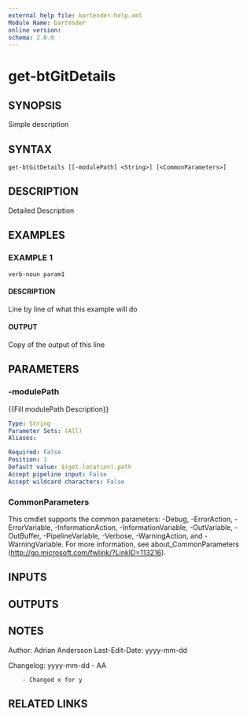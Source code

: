 ```yaml
---
external help file: bartender-help.xml
Module Name: bartender
online version:
schema: 2.0.0
---
```


# get-btGitDetails

## SYNOPSIS
Simple description

## SYNTAX

```
get-btGitDetails [[-modulePath] <String>] [<CommonParameters>]
```

## DESCRIPTION
Detailed Description

## EXAMPLES

### EXAMPLE 1
```
verb-noun param1
```

#### DESCRIPTION
Line by line of what this example will do


#### OUTPUT
Copy of the output of this line

## PARAMETERS

### -modulePath
{{Fill modulePath Description}}

```yaml
Type: String
Parameter Sets: (All)
Aliases:

Required: False
Position: 1
Default value: $(get-location).path
Accept pipeline input: False
Accept wildcard characters: False
```

### CommonParameters
This cmdlet supports the common parameters: -Debug, -ErrorAction, -ErrorVariable, -InformationAction, -InformationVariable, -OutVariable, -OutBuffer, -PipelineVariable, -Verbose, -WarningAction, and -WarningVariable.
For more information, see about_CommonParameters (http://go.microsoft.com/fwlink/?LinkID=113216).

## INPUTS

## OUTPUTS

## NOTES
Author: Adrian Andersson
Last-Edit-Date: yyyy-mm-dd


Changelog:
    yyyy-mm-dd - AA
        
        - Changed x for y

## RELATED LINKS
